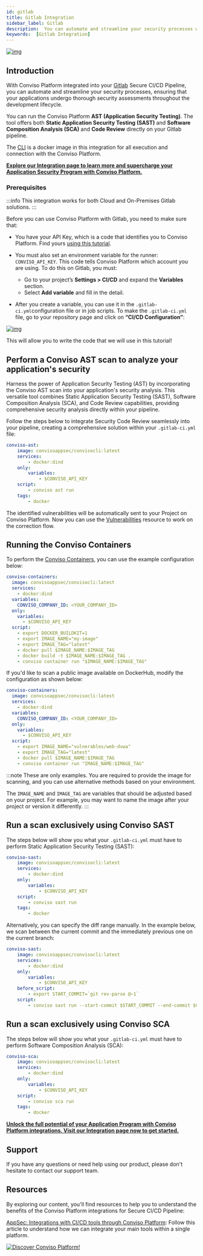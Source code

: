 ```yaml
---
id: gitlab
title: Gitlab Integration
sidebar_label: Gitlab
description:  You can automate and streamline your security processes with the Conviso Platform integrated into your Gitlab Secure CI/CD Pipeline. Know more!
keywords:  [Gitlab Integration] 
---
```


<div style={{textAlign: 'center'}}>

[![img](../../static/img/gitlab.png  "Image for Gitlab, Secure CI/CD Pipeline, security testing with Conviso Platform")](https://bit.ly/3JyRdl8)

</div>

## Introduction
With Conviso Platform integrated into your [Gitlab](https://gitlab.com/) Secure CI/CD Pipeline, you can automate and streamline your security processes, ensuring that your applications undergo thorough security assessments throughout the development lifecycle. 

You can run the Conviso Platform **AST (Application Security Testing)**. The tool offers both **Static Application Security Testing (SAST)** and **Software Composition Analysis (SCA)** and **Code Review** directly on your Gitlab pipeline.

The [CLI](../cli/installation) is a docker image in this integration for all execution and connection with the Conviso Platform. 

**[Explore our Integration page to learn more and supercharge your Application Security Program  with Conviso Platform.](https://bit.ly/3NzvomE)**

### Prerequisites

:::info
This integration works for both Cloud and On-Premises Gitlab solutions.
:::

Before you can use Conviso Platform with Gitlab, you need to make sure that:
* You have your API Key, which is a code that identifies you to Conviso Platform. Find yours [using this tutorial](../api/generate-apikey.md).

* You must also set an environment variable for the runner: ```CONVISO_API_KEY```. This code tells Conviso Platform which account you are using. To do this on Gitlab, you must:
  * Go to your project’s **Settings > CI/CD** and expand the **Variables** section.
  * Select **Add variable** and fill in the detail. 

* After you create a variable, you can use it in the ```.gitlab-ci.yml```configuration file or in job scripts. To make the ```.gitlab-ci.yml``` file, go to your repository page and click on **“CI/CD Configuration”**:

<div style={{textAlign: 'center'}}>

[![img](../../static/img/gitlab-img1.png "Image for Gitlab, Secure CI/CD Pipeline, security testing with Conviso Platform")](https://bit.ly/3JyRdl8)
</div>

This will allow you to write the code that we will use in this tutorial!

## Perform a Conviso AST scan to analyze your application's security

Harness the power of Application Security Testing (AST) by incorporating the Conviso AST scan into your application's security analysis. This versatile tool combines Static Application Security Testing (SAST), Software Composition Analysis (SCA), and Code Review capabilities, providing comprehensive security analysis directly within your pipeline.

Follow the steps below to integrate Security Code Review seamlessly into your pipeline, creating a comprehensive solution within your ```.gitlab-ci.yml``` file:

```yml
conviso-ast:
    image: convisoappsec/convisocli:latest
    services:
        - docker:dind
    only:
        variables:
            - $CONVISO_API_KEY
    script:
        - conviso ast run
    tags:
        - docker

```

The identified vulnerabilities will be automatically sent to your Project on Conviso Platform. Now you can use the [Vulnerabilities](../platform/vulnerabilities) resource to work on the correction flow.

## Running the Conviso Containers

To perform the [Conviso Containers](../security-scans/conviso-containers/conviso-containers.md), you can use the example configuration below:

```yml
conviso-containers:
  image: convisoappsec/convisocli:latest
  services:
    - docker:dind
  variables:
    CONVISO_COMPANY_ID: <YOUR_COMPANY_ID>
  only:
    variables:
      - $CONVISO_API_KEY
  script:
    - export DOCKER_BUILDKIT=1
    - export IMAGE_NAME="my-image"
    - export IMAGE_TAG="latest"
    - docker pull $IMAGE_NAME:$IMAGE_TAG
    - docker build -t $IMAGE_NAME:$IMAGE_TAG .
    - conviso container run "$IMAGE_NAME:$IMAGE_TAG"
```

If you'd like to scan a public image available on DockerHub, modify the configuration as shown below:

```yml
conviso-containers:
  image: convisoappsec/convisocli:latest
  services:
    - docker:dind
  variables:
    CONVISO_COMPANY_ID: <YOUR_COMPANY_ID>
  only:
    variables:
      - $CONVISO_API_KEY
  script:
    - export IMAGE_NAME="vulnerables/web-dvwa"
    - export IMAGE_TAG="latest"
    - docker pull $IMAGE_NAME:$IMAGE_TAG
    - conviso container run "IMAGE_NAME:$IMAGE_TAG"
```

:::note
These are only examples. You are required to provide the image for scanning, and you can use alternative methods based on your environment.

The `IMAGE_NAME` and `IMAGE_TAG` are variables that should be adjusted based on your project. For example, you may want to name the image after your project or version it differently.
:::

## Run a scan exclusively using Conviso SAST

The steps below will show you what your ```.gitlab-ci.yml``` must have to perform Static Application Security Testing (SAST):

```yml
conviso-sast:
    image: convisoappsec/convisocli:latest
    services:
        - docker:dind
    only:
        variables:
            - $CONVISO_API_KEY
    script:
        - conviso sast run
    tags:
        - docker
```

Alternatively, you can specify the diff range manually. In the example below, we scan between the current commit and the immediately previous one on the current branch:

```yml
conviso-sast:
    image: convisoappsec/convisocli:latest
    services:
        - docker:dind
    only:
        variables:
            - $CONVISO_API_KEY
    before_script:
        - export START_COMMIT=`git rev-parse @~1`
    script:
        - conviso sast run --start-commit $START_COMMIT --end-commit $CI_COMMIT_SHA
```

## Run a scan exclusively using Conviso SCA

The steps below will show you what your ```.gitlab-ci.yml``` must have to perform Software Composition Analysis (SCA):

```yml
conviso-sca:
    image: convisoappsec/convisocli:latest
    services:
        - docker:dind
    only:
        variables:
            - $CONVISO_API_KEY
    script:
        - conviso sca run
    tags:
        - docker
```

**[Unlock the full potential of your Application Program  with Conviso Platform integrations. Visit our Integration page now to get started.](https://bit.ly/3NzvomE)**

## Support

If you have any questions or need help using our product, please don't hesitate to contact our support team.

## Resources

By exploring our content, you'll find resources to help you to understand the benefits of the Conviso Platform integrations for Secure CI/CD Pipeline:

[AppSec: Integrations with CI/CD tools through Conviso Platform](https://bit.ly/3ODN0jw): Follow this article to understand how we can integrate your main tools within a single platform.

[![Discover Conviso Platform!](https://no-cache.hubspot.com/cta/default/5613826/interactive-125788977029.png)](https://cta-service-cms2.hubspot.com/web-interactives/public/v1/track/redirect?encryptedPayload=AVxigLKtcWzoFbzpyImNNQsXC9S54LjJuklwM39zNd7hvSoR%2FVTX%2FXjNdqdcIIDaZwGiNwYii5hXwRR06puch8xINMyL3EXxTMuSG8Le9if9juV3u%2F%2BX%2FCKsCZN1tLpW39gGnNpiLedq%2BrrfmYxgh8G%2BTcRBEWaKasQ%3D&webInteractiveContentId=125788977029&portalId=5613826)
